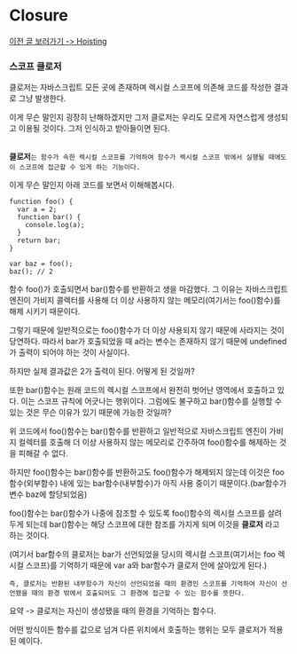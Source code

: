 # Closure

[이전 글 보러가기 -> Hoisting](../Hoisting/Hoisting.md)

### 스코프 클로저

클로저는 자바스크립트 모든 곳에 존재하며 렉시컬 스코프에 의존해 코드를 작성한 결과로 그냥 발생한다.<br>

이게 무슨 말인지 굉장히 난해하겠지만 그저 클로저는 우리도 모르게 자연스럽게 생성되고 이용될 것이다. 그저 인식하고 받아들이면 된다.<br><br>

**클로저**`는 함수가 속한 렉시컬 스코프를 기억하여 함수가 렉시컬 스코프 밖에서 실행될 때에도 이 스코프에 접근할 수 있게 하는 기능이다.`

이게 무슨 말인지 아래 코드를 보면서 이해해봅시다.<br>

```
function foo() {
  var a = 2;
  function bar() {
    console.log(a);
  }
  return bar;
}

var baz = foo();
baz(); // 2
```

함수 foo()가 호출되면서 bar()함수를 반환하고 생을 마감했다. 그 이유는 자바스크립트 엔진이 가비지 콜렉터를 사용해 더 이상 사용하지 않는 메모리(여기서는 foo()함수)를 해제 시키기 때문이다.<br>

그렇기 때문에 일반적으로는 foo()함수가 더 이상 사용되지 않기 때문에 사라지는 것이 당연하다. 따라서 bar가 호출되었을 때 a라는 변수는 존재하지 않기 때문에 undefined가 출력이 되어야 하는 것이 사실이다.<br>

하지만 실제 결과값은 2가 출력이 된다. 어떻게 된 것일까?<br>

또한 bar()함수는 원래 코드의 렉시컬 스코프에서 완전히 벗어난 영역에서 호출하고 있다. 이는 스코프 규칙에 어긋나는 행위이다. 그럼에도 불구하고 bar()함수를 실행할 수 있는 것은 무슨 이유가 있기 때문에 가능한 것일까?<br>

위 코드에서 foo()함수는 bar()함수를 반환하고 일반적으로 자바스크립트 엔진이 가비지 컬렉터를 호출해 더 이상 사용하지 않는 메모리로 간주하여 foo()함수를 해제하는 것을 피해갈 수 없다.<br>

하지만 foo()함수는 bar()함수를 반환하고도 foo()함수가 해제되지 않는데 이것은 foo함수(외부함수) 내에 있는 bar함수(내부함수)가 아직 사용 중이기 때문이다.(bar함수가 변수 baz에 할당되었음)<br>

foo()함수는 bar()함수가 나중에 참조할 수 있도록 foo()함수의 렉시컬 스코프를 살려두게 되는데 bar()함수는 해당 스코프에 대한 참조를 가지게 되며 이것을 **클로저** 라고 하는 것이다.<br>

(여기서 bar함수의 클로저는 bar가 선언되었을 당시의 렉시컬 스코프(여기서는 foo 렉시컬 스코프)를 기억하기 때문에 var a와 bar함수가 클로저 안에 살아있게 된다.)<br>

`즉, 클로저는 반환된 내부함수가 자신이 선언되었을 때의 환경인 스코프를 기억하여 자신이 선언됐을 때의 환경 밖에서 호출되어도 그 환경에 접근할 수 있는 함수를 뜻한다.`<br>

요약 -> 클로저는 자신이 생성됐을 때의 환경을 기억하는 함수다.<br>

어떤 방식이든 함수를 값으로 넘겨 다른 위치에서 호출하는 행위는 모두 클로저가 적용된 예이다.<br>
